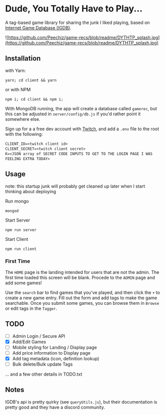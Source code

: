 # Dude, You Totally Have to Play...

A tag-based game library for sharing the junk I liked playing, based on [Internet Game Database (IGDB)](https://www.igdb.com/).

![https://github.com/Peechiz/game-recs/blob/readme/DYTHTP_splash.jpg](https://github.com/Peechiz/game-recs/blob/readme/DYTHTP_splash.jpg)

## Installation

with Yarn:
```
yarn; cd client && yarn
```

or with NPM
```
npm i; cd client && npm i;
```

With MongoDB running, the app will create a database called `gamerec`, but this can be adjusted in `server/config/db.js` if you'd rather point it somewhere else.

Sign up for a a free dev account with [Twitch](https://dev.twitch.tv/), and add a `.env` file to the root with the following:
```
CLIENT_ID=<twitch client id>
CLIENT_SECRET=<twitch client secret>
K=<JSON array of SECRET CODE INPUTS TO GET TO THE LOGIN PAGE I WAS FEELING EXTRA TODAY>
```

## Usage

note: this startup junk will probably get cleaned up later when I start thinking about deploying

Run mongo
```
mongod
```

Start Server
```
npm run server
```

Start Client
```
npm run client
```

### First Time

The `HOME` page is the landing intended for users that are not the admin.  The first time loaded this screen will be blank.  Procede to the `ADMIN` page and add some games!

Use the `search` bar to find games that you've played, and then click the `+` to create a new game entry.  Fill out the form and add tags to make the game searchable. Once you submit some games, you can browse them in `Browse` or edit tags in the `Tagger`.

## TODO
- [ ] Admin Login / Secure API
- [x] Add/Edit Games
- [ ] Mobile styling for Landing / Display page
- [ ] Add price information to Display page
- [x] Add tag metadata (icon, definition lookup)
- [ ] Bulk delete/Bulk update Tags

... and a few other details in TODO.txt

## Notes

IGDB's api is pretty quirky (see `queryUtils.js`), but their documentation is pretty good and they have a discord community.

